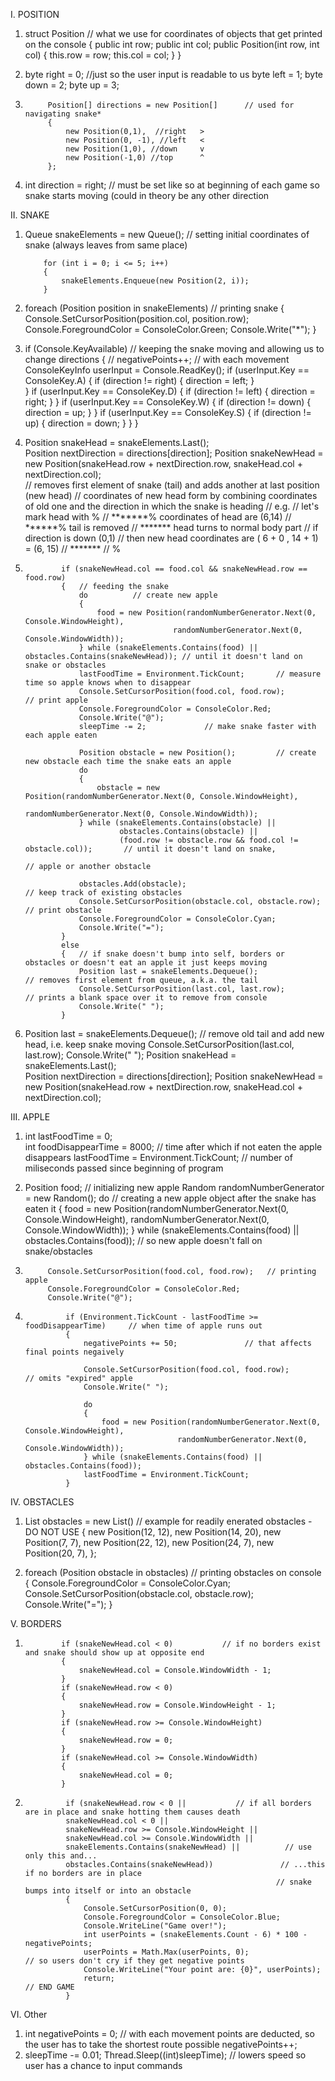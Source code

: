 I. POSITION
1) struct Position							// what we use for coordinates of objects that get printed on the console
    {
        public int row;
        public int col;
        public Position(int row, int col)
        {
            this.row = row;
            this.col = col;
        }
    }
	
2)  byte right = 0;			//just so the user input is readable to us
	byte left = 1;
    byte down = 2;
    byte up = 3;
			
3)          Position[] directions = new Position[]   	// used for navigating snake*
            {
                new Position(0,1),  //right   >
                new Position(0, -1), //left   <
                new Position(1,0), //down     v
                new Position(-1,0) //top      ^
            };
			
4)  int direction = right;		// must be set like so at beginning of each game so snake starts moving (could in theory be any other direction

II. SNAKE
1)  Queue<Position> snakeElements = new Queue<Position>();			// setting initial coordinates of snake (always leaves from same place)

            for (int i = 0; i <= 5; i++)
            {
                snakeElements.Enqueue(new Position(2, i));
            }
			
2) foreach (Position position in snakeElements)				// printing snake
            {
                Console.SetCursorPosition(position.col, position.row);
                Console.ForegroundColor = ConsoleColor.Green;
                Console.Write("*");
            }
			
3) if (Console.KeyAvailable)				// keeping the snake moving and allowing us to change directions
					{   // negativePoints++; // with each movement
                    ConsoleKeyInfo userInput = Console.ReadKey();
                    if (userInput.Key == ConsoleKey.A)
                    {
                        if (direction != right)
                        {
                            direction = left;
                        }                        
                    }
                    if (userInput.Key == ConsoleKey.D)
                    {
                        if (direction != left)
                        {
                            direction = right;
                        }
                    }
                    if (userInput.Key == ConsoleKey.W)
                    {
                        if (direction != down)
                        {
                            direction = up;
                        }
                    }
                    if (userInput.Key == ConsoleKey.S)
                    {
                        if (direction != up)
                        {
                            direction = down;
                        }
                    }
                }	
				
4) Position snakeHead = snakeElements.Last();		
   Position nextDirection = directions[direction];
                Position snakeNewHead = new Position(snakeHead.row + nextDirection.row,
                                                     snakeHead.col + nextDirection.col);		
// removes first element of snake (tail) and adds another at last position (new head)
// coordinates of new head form by combining coordinates of old one and the direction in which the snake is heading
// e.g. 
// let's mark head with %
// *******% coordinates of head are (6,14)
//  ******% tail is removed
//  ******* head turns to normal body part
// if direction is down (0,1)
// then new head coordinates are ( 6 + 0 , 14 + 1) = (6, 15)
//  *******
//        %
 
 5) 			if (snakeNewHead.col == food.col && snakeNewHead.row == food.row)
                {   // feeding the snake
                    do 			// create new apple
                    {
                        food = new Position(randomNumberGenerator.Next(0, Console.WindowHeight),
                                         randomNumberGenerator.Next(0, Console.WindowWidth));
                    } while (snakeElements.Contains(food) || obstacles.Contains(snakeNewHead));	// until it doesn't land on snake or obstacles
                    lastFoodTime = Environment.TickCount;		// measure time so apple knows when to disappear
                    Console.SetCursorPosition(food.col, food.row);				// print apple
                    Console.ForegroundColor = ConsoleColor.Red;
                    Console.Write("@");
                    sleepTime -= 2;				// make snake faster with each apple eaten

                    Position obstacle = new Position();			// create new obstacle each time the snake eats an apple
                    do
                    {
                        obstacle = new Position(randomNumberGenerator.Next(0, Console.WindowHeight),
                                                randomNumberGenerator.Next(0, Console.WindowWidth));
                    } while (snakeElements.Contains(obstacle) || 
                             obstacles.Contains(obstacle) || 
                             (food.row != obstacle.row && food.col != obstacle.col));		// until it doesn't land on snake, 
							 														    	// apple or another obstacle

                    obstacles.Add(obstacle);													// keep track of existing obstacles
                    Console.SetCursorPosition(obstacle.col, obstacle.row);					// print obstacle
                    Console.ForegroundColor = ConsoleColor.Cyan;
                    Console.Write("=");
                }
                else
                {   // if snake doesn't bump into self, borders or obstacles or doesn't eat an apple it just keeps moving
                    Position last = snakeElements.Dequeue();				// removes first element from queue, a.k.a. the tail
                    Console.SetCursorPosition(last.col, last.row);		   // prints a blank space over it to remove from console
                    Console.Write(" ");
                }
				
6) Position last = snakeElements.Dequeue();			// remove old tail and add new head, i.e. keep snake moving
      Console.SetCursorPosition(last.col, last.row);
      Console.Write(" ");
	  Position snakeHead = snakeElements.Last();		
   	  Position nextDirection = directions[direction];
                Position snakeNewHead = new Position(snakeHead.row + nextDirection.row,
                                                     snakeHead.col + nextDirection.col);	
				
III. APPLE
1) int lastFoodTime = 0;							
   int foodDisappearTime = 8000;					// time after which if not eaten the apple disappears
   lastFoodTime = Environment.TickCount;           // number of miliseconds passed since beginning of program
    
 2)  Position food; 		// initializing new apple
		Random randomNumberGenerator = new Random();
            do			// creating a new apple object after the snake has eaten it
            {
                food = new Position(randomNumberGenerator.Next(0, Console.WindowHeight),
                                         randomNumberGenerator.Next(0, Console.WindowWidth));
            } while (snakeElements.Contains(food) || obstacles.Contains(food));		// so new apple doesn't fall on snake/obstacles

3)          Console.SetCursorPosition(food.col, food.row);   // printing apple
            Console.ForegroundColor = ConsoleColor.Red;
            Console.Write("@");
			
4) 				if (Environment.TickCount - lastFoodTime >= foodDisappearTime)     // when time of apple runs out
                {
                    negativePoints += 50; 				// that affects final points negaively

                    Console.SetCursorPosition(food.col, food.row);				// omits "expired" apple 
                    Console.Write(" ");

                    do
                    {
                        food = new Position(randomNumberGenerator.Next(0, Console.WindowHeight),
                                         randomNumberGenerator.Next(0, Console.WindowWidth));
                    } while (snakeElements.Contains(food) || obstacles.Contains(food));
                    lastFoodTime = Environment.TickCount;
                }
			
			
IV. OBSTACLES
1) List<Position> obstacles = new List<Position>()		// example for readily enerated obstacles - DO NOT USE
            {
                new Position(12, 12),
                new Position(14, 20),
                new Position(7, 7),
                new Position(22, 12),
                new Position(24, 7),
                new Position(20, 7),
            };
			
			
3) foreach (Position obstacle in obstacles)			// printing obstacles on console
            {
                Console.ForegroundColor = ConsoleColor.Cyan;
                Console.SetCursorPosition(obstacle.col, obstacle.row);
                Console.Write("=");
            }
			

V. BORDERS
 1) 			if (snakeNewHead.col < 0)			// if no borders exist and snake should show up at opposite end 
                {
                    snakeNewHead.col = Console.WindowWidth - 1;
                }
                if (snakeNewHead.row < 0)
                {
                    snakeNewHead.row = Console.WindowHeight - 1;
                }
                if (snakeNewHead.row >= Console.WindowHeight)
                {
                    snakeNewHead.row = 0;
                }
                if (snakeNewHead.col >= Console.WindowWidth)
                {
                    snakeNewHead.col = 0;
                }
				
2) 				if (snakeNewHead.row < 0 ||           // if all borders are in place and snake hotting them causes death
                snakeNewHead.col < 0 ||
                snakeNewHead.row >= Console.WindowHeight ||
                snakeNewHead.col >= Console.WindowWidth ||
                snakeElements.Contains(snakeNewHead) ||          // use only this and...
	            obstacles.Contains(snakeNewHead))				// ...this if no borders are in place
															   // snake bumps into itself or into an obstacle
                {
                    Console.SetCursorPosition(0, 0);
                    Console.ForegroundColor = ConsoleColor.Blue;
                    Console.WriteLine("Game over!");
                    int userPoints = (snakeElements.Count - 6) * 100 - negativePoints;
                    userPoints = Math.Max(userPoints, 0);								// so users don't cry if they get negative points
                    Console.WriteLine("Your point are: {0}", userPoints);
                    return;													// END GAME
                }

		
VI. Other
1) int negativePoints = 0; 		// with each movement points are deducted, so the user has to take the shortest route possible
	negativePoints++; 
2) sleepTime -= 0.01;
   Thread.Sleep((int)sleepTime);		// lowers speed so user has a chance to input commands